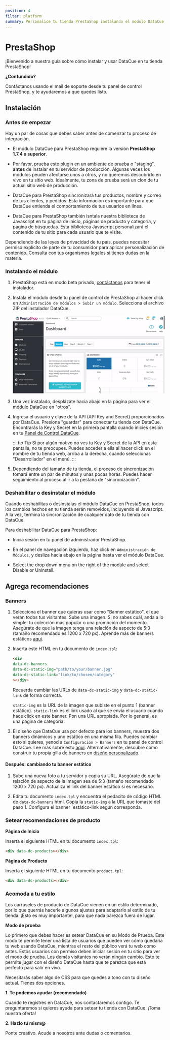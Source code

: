 ```yaml
---
position: 4
filter: platform
summary: Personalice tu tienda PrestaShop instalando el modulo DataCue.
---
```


# PrestaShop <Badge text="private beta" type="warn"/>

¡Bienvenido a nuestra guía sobre cómo instalar y usar DataCue en tu tienda PrestaShop! 

**¿Confundido?**

Contáctanos usando el mail de soporte desde tu panel de control PrestaShop, y te ayudaremos a que quedes listo. 

## Instalación

### Antes de empezar

Hay un par de cosas que debes saber antes de comenzar tu proceso de integración. 

- El módulo DataCue para PrestaShop requiere la versión **PrestaShop 1.7.4 o superior**.

- Por favor, prueba este plugin en un ambiente de prueba o "staging", **antes** de instalar en tu servidor de producción. Algunas veces los módulos peuden afectarse unos a otros, y no queremos descubrirlo en vivo en tu sitio web. Idealmente, tu zona de prueba será un clon de tu actual sitio web de producción. 

- DataCue para PrestaShop sincronizará tus productos, nombre y correo de tus clientes, y pedidos. Esta información es importante para que DataCue entienda el comportamiento de tus usuarios en línea.

- DataCue para PrestaShop también isntala nuestra biblioteca de Javascript en tu página de inicio, páginas de producto y categoría, y página de búsquedas. Esta biblioteca Javascript personalizará el contenido de tu sitio para cada usuario que te visite. 

Dependiendo de las leyes de privacidad de tu país, puedes necesitar permiso explícito de parte de tu consumidor para aplicar personalización de contenido. Consulta con tus organismos legales si tienes dudas en la materia. 


### Instalando el módulo

1. PrestaShop está en modo beta privado, [contáctanos](https://datacue.co/contact) para tener el instalador. 

2. Instala el módulo desde tu panel de control de PrestaShop al hacer click en `Administración de módulos > Subir un módulo`. Selecciona el archivo ZIP del instalador DataCue. 

    ![Módulos PrestaShop](./images/prestashop_module_manager.gif)

3. Una vez instalado, desplázate hacia abajo en la página para ver el módulo DataCue en "otros". 

4. Ingresa el usuario y clave de la API (API Key and Secret) proporcionados por DataCue. Presiona "guardar" para conectar tu tienda con DataCue. Encontrarás la Key y Secret en la primera pantalla cuando inicies sesión en tu [Panel de Control DataCue](https://app.datacue.co). 

    ::: tip Tip
    Si por algún motivo no ves tu Key y Secret de la API en esta pantalla, no te preocupes. Puedes acceder a ella al hacer click en el nombre de tu tienda web, arriba a la derecha, cuando seleccionas "Desarrollador" en el menú.
    :::
    
5. Dependiendo del tamaño de tu tienda, el proceso de sincronización tomará entre un par de minutos y unas pocas horas. Puedes hacer seguimiento al proceso al ir a la pestaña de "sincronización". 

### Deshabilitar o desinstalar el módulo 

Cuando deshabilitas o desinstalas el módulo DataCue en PrestaShop, todos los cambios hechos en tu tienda serán removidos, incluyendo el Javascript. A la vez, termina la sincronización de cualquier dato de tu tienda con DataCue.

Para deshabilitar DataCue para PrestaShop:

- Inicia sesión en tu panel de administrador PrestaShop.

- En el panel de navegación izquierdo, haz click en `Administración de Módulos`, y desliza hacia abajo en la página hasta ver el módulo DataCue.

- Select the drop down menu on the right of the module and select Disable or Uninstall.

## Agrega recomendaciones

### Banners

1. Selecciona el banner que quieras usar como "Banner estático", el que verán todos tus visitantes. Sube una imagen. Si no sabes cuál, anda a lo simple: tu colección más popular o una promoción del momento. Asegúrate de que la imagen tenga una relación de aspecto de 5:3 (tamaño recomendado es 1200 x 720 px). Aprende más de banners estáticos [aquí](/banners).

2. Inserta este HTML en tu documento de `index.tpl`:

    ```html
    <div
    data-dc-banners
    data-dc-static-img="path/to/your/banner.jpg"
    data-dc-static-link="link/to/chosen/category"
    ></div>
    ```

    Recuerda cambiar las URLs de `data-dc-static-img`  y `data-dc-static-link` de forma correcta.

    `static-img` es la URL de la imagen que subiste en el punto 1 (banner estático). 
    `static-link` es el link usado al que se envía el usuario cuando hace click en este banner. Pon una URL apropiada. Por lo general, es una página de categoría. 

3. El diseño que DataCue usa por defecto para los banners, muestra dos banners dinámicos y uno estático en una misma fila. Puedes cambiar esto si quieres, yenod a `Configuración > Banners` en tu panel de control DataCue. Lee más sobre esto [aquí](/banners/layout.html). Alternativamente, descubre cómo construir tu propia gilla de banners en [diseño personalizado](#custom-layout).

#### Después: cambiando tu banner estático

1. Sube una nueva foto a tu servidor y copia su URL. Asegúrate de que la relación de aspecto de la imagen sea de 5:3 (tamaño recomendado 1200 x 720 px). Actualiza el link del banner estático si es necesario.

2. Edita tu documento `index.tpl` y encuentra el pedacito de código HTML de  `data-dc-banners` html. Copia la `static-img` a la URL que tomaste del paso 1. Configura el banner `estático-link según corresponda.

### Setear recomendaciones de producto

**Página de Inicio**

Inserta el siguiente HTML en tu documento `index.tpl`:

```html
<div data-dc-products></div>
```

**Página de Producto**

Inserta el siguiente HTML en tu documento `product.tpl`:

```html
<div data-dc-products></div>
```

### Acomoda a tu estilo

Los carruseles de producto de DataCue vienen en un estilo determinado, por lo que querrás hacerle algunos ajustes para adaptarlo al estilo de tu tienda. ¡Esto es muy importante!, para que nada parezca fuera de lugar.

**Modo de prueba**

Lo primero que debes hacer es setear DataCue en su Modo de Prueba. Este modo te permite tener una lista de usuarios que pueden ver cómo quedaría tu web usando DataCue, mientras el resto del público verá tu web como antes. Estos usuarios con permiso deben iniciar sesión en tu sitio para ver el modo de prueba. Los demás visitantes no verán ningún cambio. Esto te permite jugar con el diseño DataCue hasta que te parezca que está perfecto para salir en vivo. 

Necesitarás saber algo de CSS para que quedes a tono con tu diseño actual. Tienes dos opciones. 

**1. Te podemos ayudar (recomendado)**

Cuando te registres en DataCue, nos contactaremos contigo. Te preguntaremos si quieres ayuda para setear tu tienda con DataCue. ¡Toma nuestra oferta!

**2. Hazlo tú mism@**

Ponte creativo. Acude a nosotros ante dudas o comentarios.